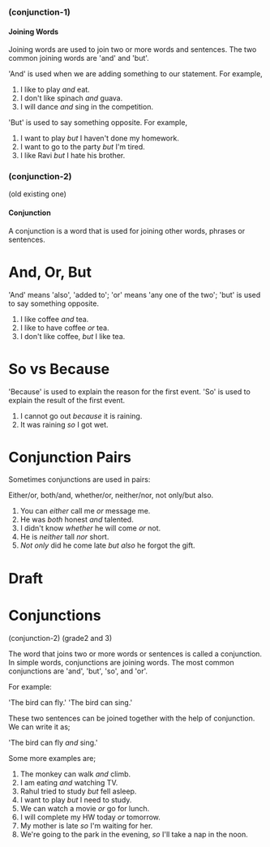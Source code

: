 ### (conjunction-1)

#### Joining Words

Joining words are used to join two or more words and sentences. The two common
joining words are 'and' and 'but'.

'And' is used when we are adding something to our statement. For example,

1. I like to play _and_ eat.
2. I don't like spinach _and_ guava.
3. I will dance _and_ sing in the competition.

'But' is used to say something opposite. For example,

1. I want to play _but_ I haven't done my homework.
2. I want to go to the party _but_ I'm tired.
3. I like Ravi _but_ I hate his brother.

### (conjunction-2)

(old existing one)

#### Conjunction

A conjunction is a word that is used for joining other words, phrases or
sentences.

# And, Or, But

'And' means 'also', 'added to'; 'or' means 'any one of the two'; 'but' is used
to say something opposite.

1. I like coffee _and_ tea.
2. I like to have coffee _or_ tea.
3. I don't like coffee, _but_ I like tea.

# So vs Because

'Because' is used to explain the reason for the first event. 'So' is used to
explain the result of the first event.

1. I cannot go out _because_ it is raining.
2. It was raining _so_ I got wet.

# Conjunction Pairs

Sometimes conjunctions are used in pairs:

Either/or, both/and, whether/or, neither/nor, not only/but also.

1. You can _either_ call me _or_ message me.
2. He was _both_ honest _and_ talented.
3. I didn't know _whether_ he will come _or_ not.
4. He is _neither_ tall _nor_ short.
5. _Not only_ did he come late _but also_ he forgot the gift.

# Draft

# Conjunctions

(conjunction-2) (grade2 and 3)

The word that joins two or more words or sentences is called a conjunction. In
simple words, conjunctions are joining words. The most common conjunctions are
'and', 'but', 'so', and 'or'.

For example:

'The bird can fly.' 'The bird can sing.'

These two sentences can be joined together with the help of conjunction. We can
write it as;

'The bird can fly _and_ sing.'

Some more examples are;

1. The monkey can walk _and_ climb.
2. I am eating _and_ watching TV.
3. Rahul tried to study _but_ fell asleep.
4. I want to play _but_ I need to study.
5. We can watch a movie _or_ go for lunch.
6. I will complete my HW today _or_ tomorrow.
7. My mother is late _so_ I'm waiting for her.
8. We're going to the park in the evening, _so_ I'll take a nap in the noon.
